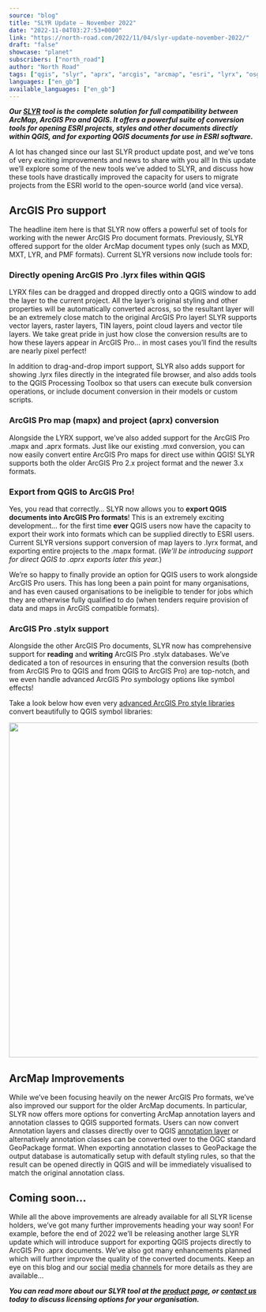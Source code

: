 ```yaml
---
source: "blog"
title: "SLYR Update — November 2022"
date: "2022-11-04T03:27:53+0000"
link: "https://north-road.com/2022/11/04/slyr-update-november-2022/"
draft: "false"
showcase: "planet"
subscribers: ["north_road"]
author: "North Road"
tags: ["qgis", "slyr", "aprx", "arcgis", "arcmap", "esri", "lyrx", "osgeo", "qgis", "slyr"]
languages: ["en_gb"]
available_languages: ["en_gb"]
---
```


<p><em><strong>Our <a href="https://north-road.com/slyr/">SLYR</a> tool is the complete solution for full compatibility between ArcMap, ArcGIS Pro and QGIS. It offers a powerful suite of conversion tools for opening ESRI projects, styles and other documents directly within QGIS, and for exporting QGIS documents for use in ESRI software.</strong></em></p>
<p>A lot has changed since our last SLYR product update post, and we&#8217;ve tons of very exciting improvements and news to share with you all! In this update we&#8217;ll explore some of the new tools we&#8217;ve added to SLYR, and discuss how these tools have drastically improved the capacity for users to migrate projects from the ESRI world to the open-source world (and vice versa).</p>
<h2>ArcGIS Pro support</h2>
<p>The headline item here is that SLYR now offers a powerful set of tools for working with the newer ArcGIS Pro document formats. Previously, SLYR offered support for the older ArcMap document types only (such as MXD, MXT, LYR, and PMF formats). Current SLYR versions now include tools for:</p>
<h3>Directly opening ArcGIS Pro .lyrx files within QGIS</h3>
<p>LYRX files can be dragged and dropped directly onto a QGIS window to add the layer to the current project. All the layer&#8217;s original styling and other properties will be automatically converted across, so the resultant layer will be an extremely close match to the original ArcGIS Pro layer! SLYR supports vector layers, raster layers, TIN layers, point cloud layers and vector tile layers. We take great pride in just how close the conversion results are to how these layers appear in ArcGIS Pro&#8230; in most cases you&#8217;ll find the results are nearly pixel perfect!</p>
<p>In addition to drag-and-drop import support, SLYR also adds support for showing .lyrx files directly in the integrated file browser, and also adds tools to the QGIS Processing Toolbox so that users can execute bulk conversion operations, or include document conversion in their models or custom scripts.</p>
<h3>ArcGIS Pro map (mapx) and project (aprx) conversion</h3>
<p>Alongside the LYRX support, we&#8217;ve also added support for the ArcGIS Pro .mapx and .aprx formats. Just like our existing .mxd conversion, you can now easily convert entire ArcGIS Pro maps for direct use within QGIS! SLYR supports both the older ArcGIS Pro 2.x project format and the newer 3.x formats.</p>
<h3>Export from QGIS to ArcGIS Pro!</h3>
<p>Yes, you read that correctly&#8230; SLYR now allows you to <strong>export QGIS documents into ArcGIS Pro formats</strong>! This is an extremely exciting development&#8230; for the first time <strong>ever</strong> QGIS users now have the capacity to export their work into formats which can be supplied directly to ESRI users. Current SLYR versions support conversion of map layers to .lyrx format, and exporting entire projects to the .mapx format. (<em>We&#8217;ll be introducing support for direct QGIS to .aprx exports later this year.</em>)</p>
<p>We&#8217;re so happy to finally provide an option for QGIS users to work alongside ArcGIS Pro users. This has long been a pain point for many organisations, and has even caused organisations to be ineligible to tender for jobs which they are otherwise fully qualified to do (when tenders require provision of data and maps in ArcGIS compatible formats).</p>
<h3>ArcGIS Pro .stylx support</h3>
<p>Alongside the other ArcGIS Pro documents, SLYR now has comprehensive support for <strong>reading</strong> and <strong>writing</strong> ArcGIS Pro .stylx databases. We&#8217;ve dedicated a ton of resources in ensuring that the conversion results (both from ArcGIS Pro to QGIS and from QGIS to ArcGIS Pro) are top-notch, and we even handle advanced ArcGIS Pro symbology options like symbol effects!</p>
<p>Take a look below how even very <a href="https://www.arcgis.com/home/item.html?id=3215e720f62d42008d125ca1a3219b14">advanced ArcGIS Pro style libraries</a> convert beautifully to QGIS symbol libraries:</p>
<p><img alt="" class="alignnone size-full wp-image-212441" height="678" src="https://north-road.com/wp-content/uploads/2022/11/Screenshot-from-2022-11-04-12-39-06.png" width="1353" /></p>
<h2>ArcMap Improvements</h2>
<p>While we&#8217;ve been focusing heavily on the newer ArcGIS Pro formats, we&#8217;ve also improved our support for the older ArcMap documents. In particular, SLYR now offers more options for converting ArcMap annotation layers and annotation classes to QGIS supported formats. Users can now convert Annotation layers and classes directly over to QGIS <a href="https://north-road.com/2021/10/21/introducing-annotation-layers-in-qgis-3-22/">annotation layer</a> or alternatively annotation classes can be converted over to the OGC standard GeoPackage format. When exporting annotation classes to GeoPackage the output database is automatically setup with default styling rules, so that the result can be opened directly in QGIS and will be immediately visualised to match the original annotation class.</p>
<h2>Coming soon&#8230;</h2>
<p>While all the above improvements are already available for all SLYR license holders, we&#8217;ve got many further improvements heading your way soon! For example, before the end of 2022 we&#8217;ll be releasing another large SLYR update which will introduce support for exporting QGIS projects directly to ArcGIS Pro .aprx documents. We&#8217;ve also got many enhancements planned which will further improve the quality of the converted documents. Keep an eye on this blog and our <a href="https://twitter.com/northroadgeo">social</a> <a href="https://www.linkedin.com/company/north-road-studios">media</a> <a href="https://mastodon.social/@northroadgeo@fosstodon.org">channels</a> for more details as they are available&#8230;</p>
<p><em><strong>You can read more about our SLYR tool at the <a href="https://north-road.com/slyr/">product page</a>, or <a href="https://north-road.com/contact/">contact us</a> today to discuss licensing options for your organisation.</strong></em></p>
<p>&nbsp;</p>
